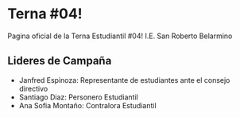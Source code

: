 # Terna #04!

Pagina oficial de la Terna Estudiantil #04! 
I.E. San Roberto Belarmino

## Lideres de Campaña

- Janfred Espinoza: Representante de estudiantes ante el consejo directivo 
- Santiago Diaz: Personero Estudiantil
- Ana Sofia Montaño: Contralora Estudiantil 